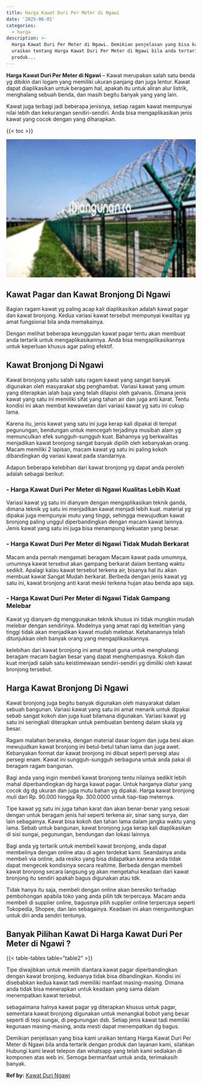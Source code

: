 ```yaml
---
title: Harga Kawat Duri Per Meter di Ngawi
date: '2025-06-01'
categories:
  - harga
description: >-
  Harga Kawat Duri Per Meter di Ngawi. Demikian penjelasan yang bisa kami
  uraikan tentang Harga Kawat Duri Per Meter di Ngawi bila anda tertarik dengan
  produk...
---
```


**Harga Kawat Duri Per Meter di Ngawi** – Kawat merupakan salah satu benda yg dibikin dari logam yang memiliki ukuran panjang dan juga lentur. Kawat dapat diaplikasikan untuk beragam hal, apakah itu untuk aliran alur listrik, menghalang sebuah benda, dan masih begitu banyak yang yang lain.

Kawat juga terbagi jadi beberapa jenisnya, setiap ragam kawat mempunyai nilai lebih dan kekurangan sendiri-sendiri. Anda bisa mengaplikasikan jenis kawat yang cocok dengan yang diharapkan.

{{< toc >}}

![Harga Kawat Duri Per Meter di Ngawi](/images/jual-kawat-murah47.png)

## Kawat Pagar dan Kawat Bronjong Di Ngawi

Bagian ragam kawat yg paling acap kali diaplikasikan adalah kawat pagar dan kawat bronjong. Kedua variasi kawat tersebut mempunyai kwalitas yg amat fungsional bila anda memakainya.

Dengan melihat beberapa keunggulan kawat pagar tentu akan membuat anda tertarik untuk mengaplikasikannya. Anda bisa mengaplikasikannya untuk keperluan khusus agar paling efektif.

## Kawat Bronjong Di Ngawi

Kawat bronjong yaitu salah satu ragam kawat yang sangat banyak digunakan oleh masyarakat sbg penghambat. Variasi kawat yang umum yang diterapkan ialah baja yang telah dilapisi oleh galvanis. Dimana jenis kawat yang satu ini memiliki sifat yang tahan air dan juga anti karat. Tentu kondisi ini akan membat kewawetan dari variasi kawat yg satu ini cukup lama.

Karena itu, jenis kawat yang satu ini juga kerap kali dipakai di tempat pegunungan, bendungan untuk mencegah terjadinya musibah alam yg memunculkan efek sungguh-sungguh kuat. Bahannya yg berkwalitas menjadikan kawat bronjong sangat banyak dipilih oleh kebanyakan orang. Macam memiliki 2 lapisan, macam kawat yg satu ini paling kokoh dibandingkan dg variasi kawat pada standarnya.

Adapun beberapa kelebihan dari kawat bronjong yg dapat anda peroleh adalah sebagai berikut:

### \- Harga Kawat Duri Per Meter di Ngawi Kualitas Lebih Kuat

Variasi kawat yg satu ini dianyam dengan mengaplikasikan teknik ganda, dimana teknik yg satu ini menjadikan kawat menjadi lebih kuat. material yg dipakai juga mempunyai mutu yang tinggi, sehingga mewujudkan kawat bronjong paling unggul diperbandingkan dengan macam kawat lainnya. Jenis kawat yang satu ini juga bisa menampung kekuatan yang besar.

### \- Harga Kawat Duri Per Meter di Ngawi Tidak Mudah Berkarat

Macam anda pernah mengamati beragam Macam kawat pada umumnya, umumnya kawat tersebut akan gampang berkarat dalam bentang waktu sedikit. Apalagi kalau kawat tersebut terkena air, bisanya hal itu akan membuat kawat Sangat Mudah berkarat. Berbeda dengan jenis kawat yg satu ini, kawat bronjong anti karat meski terkena hujan atau benda apa saja.

### \- Harga Kawat Duri Per Meter di Ngawi Tidak Gampang Melebar

Kawat yg dianyam dg menggunakan teknik khusus ini tidak mungkin mudah melebar dengan sendirinya. Modelnya yang amat rapi dg ketelitian yang tinggi tidak akan menjadikan kawat mudah melebar. Ketahanannya telah ditunjukkan oleh banyak orang yang mengaplikasikannya.

kelebihan dari kawat bronjong ini amat tepat guna untuk menghalangi beragam macam bagian besar yang dapat menghempasnya. Kokoh dan kuat menjadi salah satu keistimewaan sendiri-sendiri yg dimiliki oleh kawat bronjong tersebut.

## Harga Kawat Bronjong Di Ngawi

Kawat bronjong juga begitu banyak digunakan oleh masyarakat dalam sebuah bangunan. Variasi kawat yang satu ini amat menarik untuk dipakai sebab sangat kokoh dan juga kuat bilamana digunakan. Variasi kawat yg satu ini seringkali diterapkan untuk pembuatan benteng dalam skala yg besar.

Ragam malahan beraneka, dengan material dasar logam dan juga besi akan mewujudkan kawat bronjong ini betul-betul tahan lama dan juga awet. Kebanyakan format dar kawat bronjong ini dibuat seperti persegi atau persegi enam. Kawat ini sungguh-sungguh serbaguna untuk anda pakai di beragam ragam bangunan.

Bagi anda yang ingin membeli kawat bronjong tentu nilainya sedikit lebih mahal diperbandingkan dg harga kawat pagar. Untuk harganya diatur yang cocok dg dg ukuran dan juga mutu bahan yg dipakai. Harga kawat bronjong muli dari Rp. 90.000 hingga Rp. 300.0000 untuk tiap-tiap meternya.

Tipe kawat yg satu ini juga tahan karat dan akan benar-benar yang sesuai dengan untuk beragam jenis hal seperti terkena air, sinar sang surya, dan lain sebagainya. Kawat bisa kokoh dan tahan lama dalam jangka waktu yang lama. Sebab untuk bangunan, kawat bronjong juga kerap kali diaplikasikan di sisi sungai, pegunungan, bendungan dan lokasi lainnya.

Bagi anda yg tertarik untuk membeli kawat bronjong, anda dapat membelinya dengan online atau di agen terdekat kami. Seandainya anda membeli via online, ada resiko yang bisa didapatkan karena anda tidak dapat mengecek kondisinya secara realtime. Berbeda dengan membeli kawat bronjong secara langsung yg akan mengetahui keadaan dari kawat bronjong itu sendiri apakah bagus digunakan atau tdk.

Tidak hanya itu saja, membeli dengan online akan beresiko terhadap pembohongan apabila toko yang anda pilih tdk terpercaya. Macam anda membeli di supplier online, bagusnya pilih supplier online terpercaya seperti Tokopedia, Shopee, dan lain sebagainya. Keadaan ini akan menguntungkan untuk diri anda sendiri tentunya.

## Banyak Pilihan Kawat Di Harga Kawat Duri Per Meter di Ngawi ?

{{< table-tables table="table2" >}}

Tipe diwajibkan untuk memlih diantara kawat pagar diperbandingkan dengan kawat bronjong, keduanya tidak bisa dibandingkan. Kondisi ini disebabkan kedua kawat tadi memiliki manfaat masing-masing. Dimana anda tidak bisa menerapkan untuk keadaan yang sama dalam menempatkan kawat tersebut.

sebagaimana halnya kawat pagar yg diterapkan khusus untuk pagar, sementara kawat bronjong digunakan untuk menangkal bobot yang besar seperti di tepi sungai, di pegunungan dsb. Setiap jenis kawat tadi memiliki kegunaan masing-masing, anda mesti dapat menempatkan dg bagus.

Demikian penjelasan yang bisa kami uraikan tentang Harga Kawat Duri Per Meter di Ngawi bila anda tertarik dengan produk dan layanan kami, silahkan Hubungi kami lewat telepon dan whatsapp yang telah kami sediakan di komponen atas web ini. Semoga bermanfaat untuk anda, terimakasih banyak.

**Ref by:** [Kawat Duri Ngawi](https://id.wikipedia.org/wiki/Kawat)
